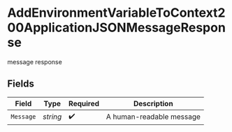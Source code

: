 # AddEnvironmentVariableToContext200ApplicationJSONMessageResponse

message response


## Fields

| Field                    | Type                     | Required                 | Description              |
| ------------------------ | ------------------------ | ------------------------ | ------------------------ |
| `Message`                | *string*                 | :heavy_check_mark:       | A human-readable message |